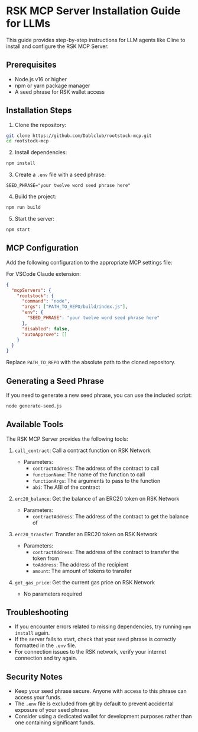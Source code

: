 # RSK MCP Server Installation Guide for LLMs

This guide provides step-by-step instructions for LLM agents like Cline to install and configure the RSK MCP Server.

## Prerequisites

- Node.js v16 or higher
- npm or yarn package manager 
- A seed phrase for RSK wallet access

## Installation Steps

1. Clone the repository:
```bash
git clone https://github.com/Dablclub/rootstock-mcp.git
cd rootstock-mcp
```

2. Install dependencies:
```bash
npm install
```

3. Create a `.env` file with a seed phrase:
```
SEED_PHRASE="your twelve word seed phrase here"
```

4. Build the project:
```bash
npm run build
```

5. Start the server:
```bash
npm start
```

## MCP Configuration

Add the following configuration to the appropriate MCP settings file:

For VSCode Claude extension:
```json
{
  "mcpServers": {
    "rootstock": {
      "command": "node",
      "args": ["PATH_TO_REPO/build/index.js"],
      "env": {
        "SEED_PHRASE": "your twelve word seed phrase here"
      },
      "disabled": false,
      "autoApprove": []
    }
  }
}
```

Replace `PATH_TO_REPO` with the absolute path to the cloned repository.

## Generating a Seed Phrase

If you need to generate a new seed phrase, you can use the included script:

```bash
node generate-seed.js
```

## Available Tools

The RSK MCP Server provides the following tools:

1. `call_contract`: Call a contract function on RSK Network
   - Parameters:
     - `contractAddress`: The address of the contract to call
     - `functionName`: The name of the function to call
     - `functionArgs`: The arguments to pass to the function
     - `abi`: The ABI of the contract

2. `erc20_balance`: Get the balance of an ERC20 token on RSK Network
   - Parameters:
     - `contractAddress`: The address of the contract to get the balance of

3. `erc20_transfer`: Transfer an ERC20 token on RSK Network
   - Parameters:
     - `contractAddress`: The address of the contract to transfer the token from
     - `toAddress`: The address of the recipient
     - `amount`: The amount of tokens to transfer

4. `get_gas_price`: Get the current gas price on RSK Network
   - No parameters required

## Troubleshooting

- If you encounter errors related to missing dependencies, try running `npm install` again.
- If the server fails to start, check that your seed phrase is correctly formatted in the `.env` file.
- For connection issues to the RSK network, verify your internet connection and try again.

## Security Notes

- Keep your seed phrase secure. Anyone with access to this phrase can access your funds.
- The `.env` file is excluded from git by default to prevent accidental exposure of your seed phrase.
- Consider using a dedicated wallet for development purposes rather than one containing significant funds.
